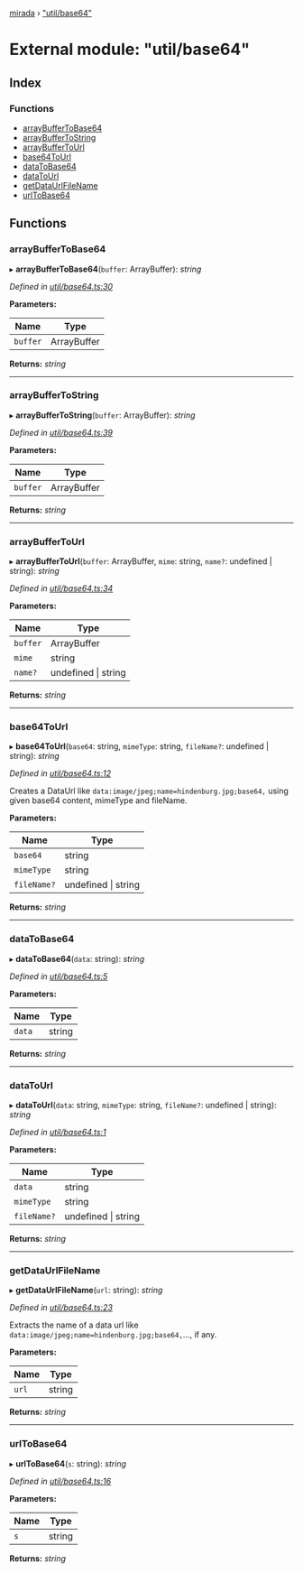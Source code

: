 [mirada](../README.md) › ["util/base64"](_util_base64_.md)

# External module: "util/base64"


## Index

### Functions

* [arrayBufferToBase64](_util_base64_.md#arraybuffertobase64)
* [arrayBufferToString](_util_base64_.md#arraybuffertostring)
* [arrayBufferToUrl](_util_base64_.md#arraybuffertourl)
* [base64ToUrl](_util_base64_.md#base64tourl)
* [dataToBase64](_util_base64_.md#datatobase64)
* [dataToUrl](_util_base64_.md#datatourl)
* [getDataUrlFileName](_util_base64_.md#getdataurlfilename)
* [urlToBase64](_util_base64_.md#urltobase64)

## Functions

###  arrayBufferToBase64

▸ **arrayBufferToBase64**(`buffer`: ArrayBuffer): *string*

*Defined in [util/base64.ts:30](https://github.com/cancerberoSgx/mirada/blob/e7b5ae6/mirada/src/util/base64.ts#L30)*

**Parameters:**

Name | Type |
------ | ------ |
`buffer` | ArrayBuffer |

**Returns:** *string*

___

###  arrayBufferToString

▸ **arrayBufferToString**(`buffer`: ArrayBuffer): *string*

*Defined in [util/base64.ts:39](https://github.com/cancerberoSgx/mirada/blob/e7b5ae6/mirada/src/util/base64.ts#L39)*

**Parameters:**

Name | Type |
------ | ------ |
`buffer` | ArrayBuffer |

**Returns:** *string*

___

###  arrayBufferToUrl

▸ **arrayBufferToUrl**(`buffer`: ArrayBuffer, `mime`: string, `name?`: undefined | string): *string*

*Defined in [util/base64.ts:34](https://github.com/cancerberoSgx/mirada/blob/e7b5ae6/mirada/src/util/base64.ts#L34)*

**Parameters:**

Name | Type |
------ | ------ |
`buffer` | ArrayBuffer |
`mime` | string |
`name?` | undefined &#124; string |

**Returns:** *string*

___

###  base64ToUrl

▸ **base64ToUrl**(`base64`: string, `mimeType`: string, `fileName?`: undefined | string): *string*

*Defined in [util/base64.ts:12](https://github.com/cancerberoSgx/mirada/blob/e7b5ae6/mirada/src/util/base64.ts#L12)*

Creates a DataUrl like `data:image/jpeg;name=hindenburg.jpg;base64,` using given base64 content, mimeType and fileName.

**Parameters:**

Name | Type |
------ | ------ |
`base64` | string |
`mimeType` | string |
`fileName?` | undefined &#124; string |

**Returns:** *string*

___

###  dataToBase64

▸ **dataToBase64**(`data`: string): *string*

*Defined in [util/base64.ts:5](https://github.com/cancerberoSgx/mirada/blob/e7b5ae6/mirada/src/util/base64.ts#L5)*

**Parameters:**

Name | Type |
------ | ------ |
`data` | string |

**Returns:** *string*

___

###  dataToUrl

▸ **dataToUrl**(`data`: string, `mimeType`: string, `fileName?`: undefined | string): *string*

*Defined in [util/base64.ts:1](https://github.com/cancerberoSgx/mirada/blob/e7b5ae6/mirada/src/util/base64.ts#L1)*

**Parameters:**

Name | Type |
------ | ------ |
`data` | string |
`mimeType` | string |
`fileName?` | undefined &#124; string |

**Returns:** *string*

___

###  getDataUrlFileName

▸ **getDataUrlFileName**(`url`: string): *string*

*Defined in [util/base64.ts:23](https://github.com/cancerberoSgx/mirada/blob/e7b5ae6/mirada/src/util/base64.ts#L23)*

Extracts the name of a data url like `data:image/jpeg;name=hindenburg.jpg;base64,`..., if any.

**Parameters:**

Name | Type |
------ | ------ |
`url` | string |

**Returns:** *string*

___

###  urlToBase64

▸ **urlToBase64**(`s`: string): *string*

*Defined in [util/base64.ts:16](https://github.com/cancerberoSgx/mirada/blob/e7b5ae6/mirada/src/util/base64.ts#L16)*

**Parameters:**

Name | Type |
------ | ------ |
`s` | string |

**Returns:** *string*
